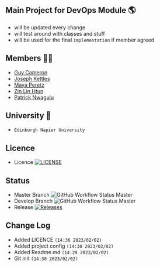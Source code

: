 ## Main Project for DevOps Module 🌎
- will be updated every change
- will test around with classes and stuff
- will be used for the final `implementation` if member agreed

## Members 👨‍💻
- [Guy Cameron](https://github.com/Guy-GC)
- [Joseph Kettles](https://github.com/Joketts)
- [Maya Peretz](https://github.com/mayafp99)
- [Zin Lin Htun](https://github.com/zin-lin)
- [Patrick Nwagulu](https://github.com/patrick12nc)

## University 🏫
- `Edinburgh Napier University`

## Licence
- Licence [![LICENSE](https://img.shields.io/github/license/zin-lin/TheWorld.svg?style=flat-square)](https://github.com/zin-lin/WorldNapier/blob/main/LICENCE)

## Status
- Master Branch ![GitHub Workflow Status Master](https://img.shields.io/github/actions/workflow/status/zin-lin/WorldNapier/main.yml)
- Develop Branch ![GitHub Workflow Status Master](https://img.shields.io/github/actions/workflow/status/zin-lin/WorldNapier/main.yml)
- Release [![Releases](https://img.shields.io/github/release/zin-lin/WorldNapier/all.svg?style=flat-square)](https://github.com/zin-lin/WorldNapier/releases)


## Change Log
- Added LICENCE `(14:36 2023/02/02)`
- Added project config `(14:30 2023/02/02)`
- Added Readme.md `(14:29 2023/02/02)`
- Git init `(14:30 2023/02/02)`

